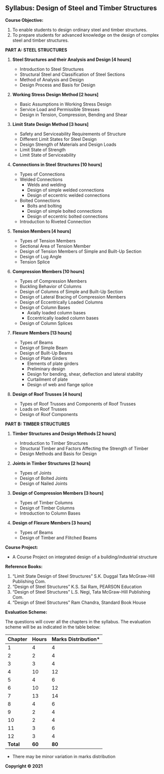 ## Syllabus: Design of Steel and Timber Structures

**Course Objective:**

1. To enable students to design ordinary steel and timber structures.
2. To prepare students for advanced knowledge on the design of complex steel and timber structures.

**PART A: STEEL STRUCTURES**

1. **Steel Structures and their Analysis and Design [4 hours]**
   * Introduction to Steel Structures
   * Structural Steel and Classification of Steel Sections
   * Method of Analysis and Design
   * Design Process and Basis for Design
   
2. **Working Stress Design Method [2 hours]**
   * Basic Assumptions in Working Stress Design
   * Service Load and Permissible Stresses
   * Design in Tension, Compression, Bending and Shear

3. **Limit State Design Method [3 hours]**
   * Safety and Serviceability Requirements of Structure
   * Different Limit States for Steel Design
   * Design Strength of Materials and Design Loads
   * Limit State of Strength
   * Limit State of Serviceability

4. **Connections in Steel Structures [10 hours]**
   * Types of Connections
   * Welded Connections
     * Welds and welding
     * Design of simple welded connections
     * Design of eccentric welded connections
   * Bolted Connections
     * Bolts and bolting
     * Design of simple bolted connections
     * Design of eccentric bolted connections
   * Introduction to Riveted Connection

5. **Tension Members [4 hours]**
   * Types of Tension Members
   * Sectional Area of Tension Member
   * Design of Tension Members of Simple and Built-Up Section
   * Design of Lug Angle
   * Tension Splice

6. **Compression Members [10 hours]**
   * Types of Compression Members
   * Buckling Behavior of Columns
   * Design of Columns of Simple and Built-Up Section
   * Design of Lateral Bracing of Compression Members
   * Design of Eccentrically Loaded Columns
   * Design of Column Bases
     * Axially loaded column bases
     * Eccentrically loaded column bases
   * Design of Column Splices

7. **Flexure Members [13 hours]**
   * Types of Beams
   * Design of Simple Beam
   * Design of Built-Up Beams
   * Design of Plate Girders
     * Elements of plate girders
     * Preliminary design
     * Design for bending, shear, deflection and lateral stability
     * Curtailment of plate
     * Design of web and flange splice

8. **Design of Roof Trusses [4 hours]**
   * Types of Roof Trusses and Components of Roof Trusses
   * Loads on Roof Trusses
   * Design of Roof Components

**PART B: TIMBER STRUCTURES**

1. **Timber Structures and Design Methods [2 hours]**
   * Introduction to Timber Structures
   * Structural Timber and Factors Affecting the Strength of Timber
   * Design Methods and Basis for Design

2. **Joints in Timber Structures [2 hours]**
   * Types of Joints
   * Design of Bolted Joints
   * Design of Nailed Joints

3. **Design of Compression Members [3 hours]**
   * Types of Timber Columns
   * Design of Timber Columns
   * Introduction to Column Bases

4. **Design of Flexure Members [3 hours]**
   * Types of Beams
   * Design of Timber and Flitched Beams

**Course Project:**

* A Course Project on integrated design of a building/industrial structure

**Reference Books:**

1. “Limit State Design of Steel Structures” S.K. Duggal Tata McGraw-Hill Publishing Com.
2. “Design of Steel Structures” K.S. Sai Ram, PEARSON Education
3. “Design of Steel Structures” L.S. Negi, Tata McGraw-Hill Publishing Com.
4. “Design of Steel Structures” Ram Chandra, Standard Book House

**Evaluation Scheme:**

The questions will cover all the chapters in the syllabus. The evaluation scheme will be as indicated in the table below:

| Chapter | Hours | Marks Distribution* |
|---|---|---|
| 1 | 4 | 4 |
| 2 | 2 | 4 |
| 3 | 3 | 4 |
| 4 | 10 | 12 |
| 5 | 4 | 6 |
| 6 | 10 | 12 |
| 7 | 13 | 14 |
| 8 | 4 | 6 |
| 9 | 2 | 4 |
| 10 | 2 | 4 |
| 11 | 3 | 6 |
| 12 | 3 | 4 |
| **Total** | **60** | **80** |

* There may be minor variation in marks distribution

**Copyright © 2021** 
